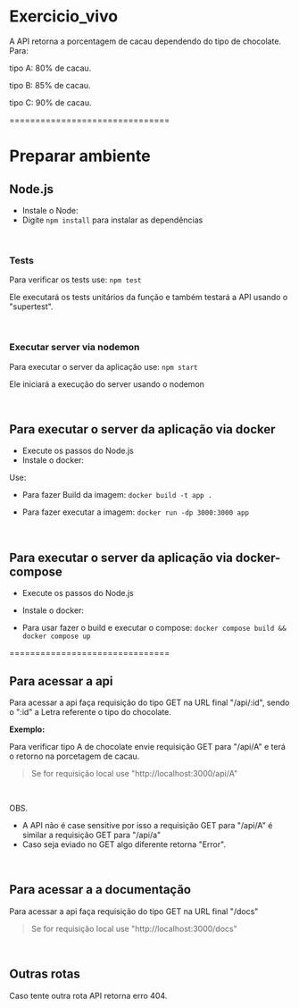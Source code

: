 # Exercicio_vivo

A API retorna a porcentagem de cacau dependendo do tipo de chocolate. Para:

tipo A: 80% de cacau.

tipo B: 85% de cacau.

tipo C: 90% de cacau.

===============================
<br>

# Preparar ambiente

## Node.js
- Instale o Node:
- Digite ``npm install`` para instalar as dependências

<br>


### Tests

Para verificar os tests use: ``npm test`` 

Ele executará os tests unitários da função e também testará a API usando o "supertest".

<br>


### Executar server via nodemon
Para executar o server da aplicação use: ``npm start`` 

Ele iniciará a execução do server usando o nodemon

<br>


## Para executar o server da aplicação via docker

- Execute os passos do Node.js
- Instale o docker:

Use:

- Para fazer Build da imagem: ``docker build -t app .``

- Para fazer executar a imagem: ``docker run -dp 3000:3000 app``

<br>


## Para executar o server da aplicação via docker-compose

- Execute os passos do Node.js
- Instale o docker:

- Para usar fazer o build e executar o compose: ``docker compose build && docker compose up``

===============================
<br>

## Para acessar a api

Para acessar a api faça requisição do tipo GET na URL final "/api/:id", sendo o ":id" a Letra referente o tipo do chocolate.

**Exemplo:**

Para verificar tipo A de chocolate envie requisição GET para "/api/A" e terá o retorno na porcetagem de cacau.

> Se for requisição local use "http://localhost:3000/api/A"


<br>


OBS.
- A API não é case sensitive por isso a requisição GET para "/api/A" é similar a requisição GET para "/api/a"
- Caso seja eviado no GET algo diferente retorna "Error".

<br>

## Para acessar a a documentação

Para acessar a api faça requisição do tipo GET na URL final "/docs"

> Se for requisição local use "http://localhost:3000/docs"

<br>


## Outras rotas

Caso tente outra rota API retorna erro 404.
